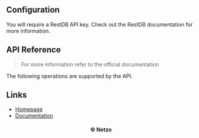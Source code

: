 ## Configuration

You will require a RestDB API key. Check out the RestDB documentation for more
information.

## API Reference

> For more information refer to the official documentation

The following operations are supported by the API.

## Links

- [Homepage](https://app.netzo.io/resources/resource-http-restdb)
- [Documentation](https://restdb.io/docs/quick-start#restdb)

<div align="center">
  <h4>© Netzo</h4>
</div>
